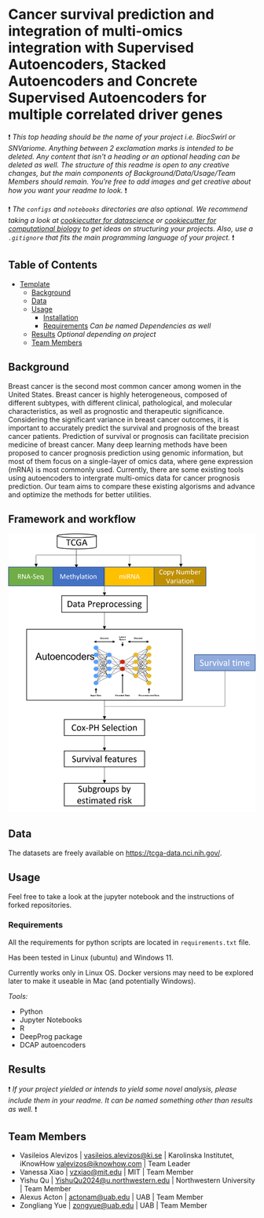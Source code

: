 # Cancer survival prediction and integration of multi-omics integration with Supervised Autoencoders, Stacked Autoencoders and Concrete Supervised Autoencoders for multiple correlated driver genes

:exclamation: _This top heading should be the name of your project i.e. BiocSwirl or SNVariome. Anything between 2 exclamation marks is intended to be deleted. Any content that isn't a heading or an optional heading can be deleted as well. The structure of this readme is open to any creative changes, but the main components of Background/Data/Usage/Team Members should remain. You're free to add images and get creative about how you want your readme to look._ :exclamation:

:exclamation: _The `configs` and `notebooks` directories are also optional. We recommend taking a look at [cookiecutter for datascience](https://github.com/drivendata/cookiecutter-data-science) or [cookiecutter for computational biology](https://github.com/drivendata/cookiecutter-data-science) to get ideas on structuring your projects. Also, use a `.gitignore` that fits the main programming language of your project._ :exclamation:

## Table of Contents

- [Template](#team-repo-template)
    - [Background](#Background)
    - [Data](#data)
    - [Usage](#usage)
        - [Installation](#installation)
        - [Requirements](#requirements) _Can be named Dependencies as well_
    - [Results](#results) _Optional depending on project_
    - [Team Members](#team-members)

## Background
Breast cancer is the second most common cancer among women in the United States. Breast cancer is highly heterogeneous, composed of different subtypes, with different clinical, pathological, and molecular characteristics, as well as prognostic and therapeutic significance. Considering the significant variance in breast cancer outcomes, it is important to accurately predict the survival and prognosis of the breast cancer patients. Prediction of survival or prognosis can facilitate precision medicine of breast cancer. Many deep learning methods have been proposed to cancer prognosis prediction using genomic information, but most of them focus on a single-layer of omics data, where gene expression (mRNA) is most commonly used. Currently, there are some existing tools using autoencoders to intergrate multi-omics data for cancer prognosis prediction. Our team aims to compare these existing algorisms and advance and optimize the methods for better utilities. 

## Framework and workflow

![Workflow](https://github.com/u-brite/team_papaki/blob/main/Pipeline%20Workflow.png)

## Data

The datasets are freely available on https://tcga-data.nci.nih.gov/.

## Usage

Feel free to take a look at the jupyter notebook and the instructions of forked repositories.

### Requirements

All the requirements for python scripts are located in `requirements.txt` file.

Has been tested in Linux (ubuntu) and Windows 11.

Currently works only in Linux OS. Docker versions may need to be explored later to make it useable in Mac (and
potentially Windows).

*Tools:*

- Python
- Jupyter Notebooks
- R 
- DeepProg package
- DCAP autoencoders

## Results
:exclamation: _If your project yielded or intends to yield some novel analysis, please include them in your readme. It can be named something other than results as well._ :exclamation:

## Team Members

- Vasileios Alevizos | vasileios.alevizos@ki.se | Karolinska Institutet, iKnowHow valevizos@iknowhow.com | Team Leader
- Vanessa Xiao | vzxiao@mit.edu | MIT | Team Member
- Yishu Qu | YishuQu2024@u.northwestern.edu | Northwestern University | Team Member
- Alexus Acton | actonam@uab.edu | UAB | Team Member
- Zongliang Yue | zongyue@uab.edu | UAB | Team Member
